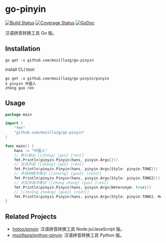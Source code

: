 go-pinyin
=========

[![Build Status](https://travis-ci.org/mozillazg/go-pinyin.svg?branch=master)](https://travis-ci.org/mozillazg/go-pinyin)
[![Coverage Status](https://coveralls.io/repos/mozillazg/go-pinyin/badge.png?branch=master)](https://coveralls.io/r/mozillazg/go-pinyin?branch=master)
[![GoDoc](https://godoc.org/github.com/mozillazg/go-pinyin?status.svg)](https://godoc.org/github.com/mozillazg/go-pinyin)

汉语拼音转换工具 Go 版。


Installation
------------

```
go get -u github.com/mozillazg/go-pinyin
```

install CLI tool:

```
go get -u github.com/mozillazg/go-pinyin/pinyin
$ pinyin 中国人
zhōng guó rén
```

Usage
------

```go
package main

import (
	"fmt"
	"github.com/mozillazg/go-pinyin"
)

func main() {
	hans := "中国人"
    // 默认输出 [[zhong] [guo] [ren]]
	fmt.Println(pinyin.Pinyin(hans, pinyin.Args{}))
    // 包含声调 [[zhōng] [guó] [rén]]
	fmt.Println(pinyin.Pinyin(hans, pinyin.Args{Style: pinyin.TONE}))
    // 声调用数字表示 [[zho1ng] [guo2] [re2n]]
	fmt.Println(pinyin.Pinyin(hans, pinyin.Args{Style: pinyin.TONE2}))
    // 开启多音字模式 [[zhong zhong] [guo] [ren]]
	fmt.Println(pinyin.Pinyin(hans, pinyin.Args{Heteronym: true}))
    // [[zho1ng zho4ng] [guo2] [re2n]]
	fmt.Println(pinyin.Pinyin(hans, pinyin.Args{Style: pinyin.TONE2, Heteronym: true}))
}
```


Related Projects
-----------------

* [hotoo/pinyin](https://github.com/hotoo/pinyin): 汉语拼音转换工具 Node.js/JavaScript 版。
* [mozillazg/python-pinyin](https://github.com/mozillazg/python-pinyin): 汉语拼音转换工具 Python 版。
